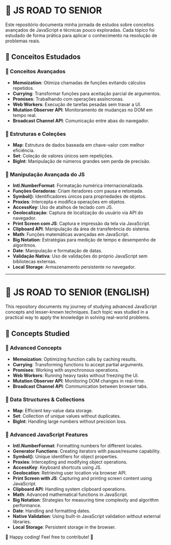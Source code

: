 # 📌 JS ROAD TO SENIOR

Este repositório documenta minha jornada de estudos sobre conceitos avançados de JavaScript e técnicas pouco exploradas. Cada tópico foi estudado de forma prática para aplicar o conhecimento na resolução de problemas reais.

## 📖 Conceitos Estudados

### 🔹 Conceitos Avançados
- **Memoization**: Otimiza chamadas de funções evitando cálculos repetidos.
- **Currying**: Transformar funções para aceitação parcial de argumentos.
- **Promises**: Trabalhando com operações assíncronas.
- **Web Workers**: Execução de tarefas pesadas sem travar a UI.
- **Mutation Observer API**: Monitoramento de mudanças no DOM em tempo real.
- **Broadcast Channel API**: Comunicação entre abas do navegador.

### 🔹 Estruturas e Coleções
- **Map**: Estrutura de dados baseada em chave-valor com melhor eficiência.
- **Set**: Coleção de valores únicos sem repetições.
- **BigInt**: Manipulação de números grandes sem perda de precisão.

### 🔹 Manipulação Avançada do JS
- **Intl.NumberFormat**: Formatação numérica internacionalizada.
- **Funções Geradoras**: Criam iteradores com pausa e retomada.
- **Symbol()**: Identificadores únicos para propriedades de objetos.
- **Proxies**: Intercepta e modifica operações em objetos.
- **AccessKey**: Uso de atalhos de teclado com JS.
- **Geolocalização**: Captura de localização do usuário via API do navegador.
- **Print Screen com JS**: Captura e impressão da tela via JavaScript.
- **Clipboard API**: Manipulação da área de transferência do sistema.
- **Math**: Funções matemáticas avançadas em JavaScript.
- **Big Notation**: Estratégias para medição de tempo e desempenho de algoritmos.
- **Date**: Manipulação e formatação de datas.
- **Validação Nativa**: Uso de validações do próprio JavaScript sem bibliotecas externas.
- **Local Storage**: Armazenamento persistente no navegador.

---

# 📌 JS ROAD TO SENIOR (ENGLISH)

This repository documents my journey of studying advanced JavaScript concepts and lesser-known techniques. Each topic was studied in a practical way to apply the knowledge in solving real-world problems.

## 📖 Concepts Studied

### 🔹 Advanced Concepts
- **Memoization**: Optimizing function calls by caching results.
- **Currying**: Transforming functions to accept partial arguments.
- **Promises**: Working with asynchronous operations.
- **Web Workers**: Running heavy tasks without freezing the UI.
- **Mutation Observer API**: Monitoring DOM changes in real-time.
- **Broadcast Channel API**: Communication between browser tabs.

### 🔹 Data Structures & Collections
- **Map**: Efficient key-value data storage.
- **Set**: Collection of unique values without duplicates.
- **BigInt**: Handling large numbers without precision loss.

### 🔹 Advanced JavaScript Features
- **Intl.NumberFormat**: Formatting numbers for different locales.
- **Generator Functions**: Creating iterators with pause/resume capability.
- **Symbol()**: Unique identifiers for object properties.
- **Proxies**: Intercepting and modifying object operations.
- **AccessKey**: Keyboard shortcuts using JS.
- **Geolocation**: Retrieving user location via browser API.
- **Print Screen with JS**: Capturing and printing screen content using JavaScript.
- **Clipboard API**: Handling system clipboard operations.
- **Math**: Advanced mathematical functions in JavaScript.
- **Big Notation**: Strategies for measuring time complexity and algorithm performance.
- **Date**: Handling and formatting dates.
- **Native Validation**: Using built-in JavaScript validation without external libraries.
- **Local Storage**: Persistent storage in the browser.

🚀 Happy coding! Feel free to contribute! 🎯


